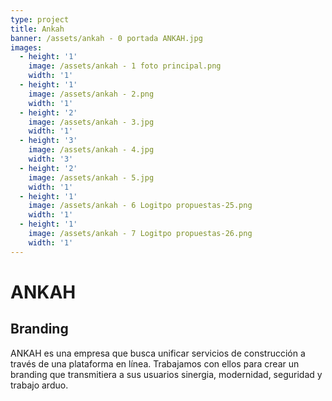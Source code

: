 ```yaml
---
type: project
title: Ankah
banner: /assets/ankah - 0 portada ANKAH.jpg
images:
  - height: '1'
    image: /assets/ankah - 1 foto principal.png
    width: '1'
  - height: '1'
    image: /assets/ankah - 2.png
    width: '1'
  - height: '2'
    image: /assets/ankah - 3.jpg
    width: '1'
  - height: '3'
    image: /assets/ankah - 4.jpg
    width: '3'
  - height: '2'
    image: /assets/ankah - 5.jpg
    width: '1'
  - height: '1'
    image: /assets/ankah - 6 Logitpo propuestas-25.png
    width: '1'
  - height: '1'
    image: /assets/ankah - 7 Logitpo propuestas-26.png
    width: '1'
---
```

# ANKAH

## Branding

ANKAH es una empresa que busca unificar servicios de construcción a través de una plataforma en línea. Trabajamos con ellos para crear un branding que transmitiera a sus usuarios sinergia, modernidad, seguridad y trabajo arduo.
